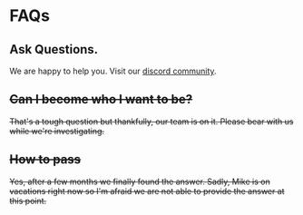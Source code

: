 # FAQs

## Ask Questions.

We are happy to help you. Visit our [discord community](https://discord.gg/7ChSGn4).

## ~~Can I become who I want to be?~~

~~That's a tough question but thankfully, our team is on it. Please bear with us while we're investigating.~~

## ~~How to pass~~ 

~~Yes, after a few months we finally found the answer. Sadly, Mike is on vacations right now so I'm afraid we are not able to provide the answer at this point.~~



